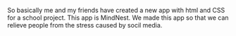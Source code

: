So basically me and my friends have created a new app with html and CSS for a school project. This app is MindNest. We made this app so that we can relieve people from the stress caused by socil media.
